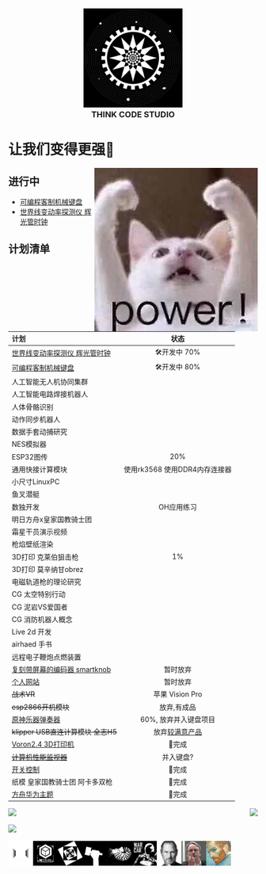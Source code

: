 <h3 align="center">
  <img alt="head logo" src="./logo_1.png" width="200"/><br/>
  THINK CODE STUDIO
</h3>



# 让我们变得更强💪  
 
<img alt="power cat" src="./power.jpg" align="right"/>

## 进行中

* [可编程客制机械键盘](https://github.com/ThinkCodeStudio/DIYkeyboard)
* [世界线变动率探测仪 辉光管时钟](https://github.com/ThinkCodeStudio/DivergenceMeter)


## 计划清单

| 计划                            |     状态     | 
| :------------------------------ | :---------:  |
|[世界线变动率探测仪 辉光管时钟](https://github.com/ThinkCodeStudio/DivergenceMeter)|🛠开发中 70%|
|[可编程客制机械键盘](https://github.com/ThinkCodeStudio/DIYkeyboard)|🛠开发中 80%|
|人工智能无人机协同集群            |              |
|人工智能电路焊接机器人            |              |
|人体骨骼识别                      |              |
| 动作同步机器人                   |              |
| 数据手套动捕研究                 |              |
|NES模拟器                         |              |
|ESP32图传                         |       20%    |
|通用快接计算模块                  |使用rk3568 使用DDR4内存连接器|
|小尺寸LinuxPC                     |               |
|鱼叉潜艇                          |              |
|数独开发                          | OH应用练习   |
|明日方舟x皇家国教骑士团           |              |
|霜星干员演示视频                  |              |
|枪焰壁纸渲染                      |              |
|3D打印 克莱伯狙击枪               |      1%      |
|3D打印 莫辛纳甘obrez              |              |
|电磁轨道枪的理论研究              |              |
|CG 太空特别行动                   |              |
|CG 泥岩VS爱国者                   |              |
|CG 消防机器人概念                 |              | 
|Live 2d 开发                      |              |
|airhaed 手书                      |              |
|远程电子鞭炮点燃装置               |              |
|[复刻带屏幕的编码器 smartknob](https://github.com/ThinkCodeStudio/smartknob)|暂时放弃|
|[个人网站](https://github.com/ThinkCodeStudio/blog)|暂时放弃|
| ~~战术VR~~|苹果 Vision Pro|
|~~esp2866开机模块~~|放弃,有成品|
|[原神乐器弹奏器](https://github.com/ThinkCodeStudio/GenshinPlayer)|60%, 放弃并入键盘项目|
|~~klipper USB直连计算模块 全志H5~~|放弃[较满意产品](https://www.bilibili.com/video/BV1D94y1D7Es)|  
|[Voron2.4 3D打印机](https://github.com/ThinkCodeStudio/my_voron2.4_3dPrinter)|🎉完成|  
|~~[计算机性能监视器](https://github.com/ThinkCodeStudio/PCresource)~~|并入键盘?|   
|[开关控制](https://github.com/ThinkCodeStudio/esp-01s_control_servo)|🎉完成| 
|纸模 皇家国教骑士团 阿卡多双枪|🎉完成|
|[方舟华为主题](https://www.bilibili.com/video/BV1hP4y1t7Sn)|🎉完成|

<p>
 <img  src="https://github-readme-stats.vercel.app/api/top-langs/?username=ThinkCodeStudio&layout=compact&theme=midnight-purple" align="right"/>
 <img  src="https://github-readme-stats.vercel.app/api?username=ThinkCodeStudio&theme=midnight-purple" width="415"/>
</p>

![](https://activity-graph.herokuapp.com/graph?username=ThinkCodeStudio&theme=react-dark)

<p>
  <img alt="一代" src="./logo_0.png" align="left" width="50" high="50"/>
  <img alt="二代" src="./logo_6.png" align="left" width="50" high="50"/>
  <img alt="音乐" src="./logo_2.png" align="left" width="50" high="50"/>
  <img alt="制造" src="./logo_3.png" align="left" width="50" high="50"/>
  <img alt="媒体" src="./logo_4.png" align="left" width="50" high="50"/>
  <img alt="战车" src="./logo_5.png" align="left" width="50" high="50"/>
<p>

<p>
  <img alt="设计" src="./Steve_Jobs.jpg" align="left" width="50" high="50"/>
  <img alt="技术" src="./linus.png" align="left" width="50" high="50"/>
  <img alt="艺术" src="./van_Gogh.jpg" align="left" width="50" high="50"/>
<p>

 <!--
只要我愿意, 那我就可以
文明其精神, 野蛮其体魄
我们的征途是星辰大海
人类是最弱小的物种, 没有强悍的肉体, 没有致命的毒液, 但凭借智慧与谋略成为了地球的顶级掠食者.
我的青春不会结束, 它还在燃烧, 它还没有到达最热最燃的时刻.
科学就是魔法
理想主义者改变世界
有条件要上, 没有条件创造条件也要上
实验是检验真理的唯一途径
把自己能控制的事做到极致
一切不是客观上的不可能都是借口
自己的理想要自己去实现
那么, 游戏开始吧
!-->
